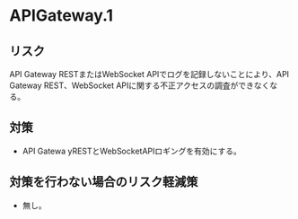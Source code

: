 # APIGateway.1

## リスク

API Gateway RESTまたはWebSocket APIでログを記録しないことにより、API Gateway REST、WebSocket APIに関する不正アクセスの調査ができなくなる。

## 対策

- API Gatewa yRESTとWebSocketAPIロギングを有効にする。

## 対策を行わない場合のリスク軽減策

- 無し。
